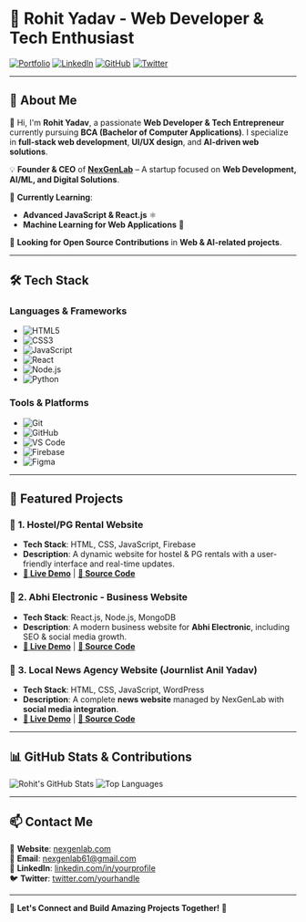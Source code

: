 # 🌟 Rohit Yadav - Web Developer & Tech Enthusiast

[![Portfolio](https://img.shields.io/badge/Portfolio-Website-blue?style=for-the-badge)](https://yourportfolio.com)
[![LinkedIn](https://img.shields.io/badge/LinkedIn-Connect-blue?style=for-the-badge&logo=linkedin)](https://linkedin.com/in/yourprofile)
[![GitHub](https://img.shields.io/badge/GitHub-Follow-black?style=for-the-badge&logo=github)](https://github.com/rohit-yadav)
[![Twitter](https://img.shields.io/badge/Twitter-Follow-blue?style=for-the-badge&logo=twitter)](https://twitter.com/yourhandle)

---

## 🚀 About Me
👋 Hi, I'm **Rohit Yadav**, a passionate **Web Developer & Tech Entrepreneur** currently pursuing **BCA (Bachelor of Computer Applications)**. I specialize in **full-stack web development**, **UI/UX design**, and **AI-driven web solutions**.

💡 **Founder & CEO** of [**NexGenLab**](https://yourcompanywebsite.com) – A startup focused on **Web Development, AI/ML, and Digital Solutions**.

🌱 **Currently Learning**:  
- **Advanced JavaScript & React.js** ⚛️  
- **Machine Learning for Web Applications** 🤖  

👀 **Looking for Open Source Contributions** in **Web & AI-related projects**.

---

## 🛠️ Tech Stack
### **Languages & Frameworks**
- ![HTML5](https://img.shields.io/badge/HTML5-E34F26?style=for-the-badge&logo=html5&logoColor=white)
- ![CSS3](https://img.shields.io/badge/CSS3-1572B6?style=for-the-badge&logo=css3&logoColor=white)
- ![JavaScript](https://img.shields.io/badge/JavaScript-F7DF1E?style=for-the-badge&logo=javascript&logoColor=black)
- ![React](https://img.shields.io/badge/React-20232A?style=for-the-badge&logo=react&logoColor=61DAFB)
- ![Node.js](https://img.shields.io/badge/Node.js-43853D?style=for-the-badge&logo=node.js&logoColor=white)
- ![Python](https://img.shields.io/badge/Python-3776AB?style=for-the-badge&logo=python&logoColor=white)

### **Tools & Platforms**
- ![Git](https://img.shields.io/badge/Git-F05032?style=for-the-badge&logo=git&logoColor=white)
- ![GitHub](https://img.shields.io/badge/GitHub-181717?style=for-the-badge&logo=github&logoColor=white)
- ![VS Code](https://img.shields.io/badge/VS%20Code-007ACC?style=for-the-badge&logo=visual-studio-code&logoColor=white)
- ![Firebase](https://img.shields.io/badge/Firebase-FFCA28?style=for-the-badge&logo=firebase&logoColor=black)
- ![Figma](https://img.shields.io/badge/Figma-F24E1E?style=for-the-badge&logo=figma&logoColor=white)

---

## 📌 Featured Projects

### 🚀 **1. Hostel/PG Rental Website**
- **Tech Stack**: HTML, CSS, JavaScript, Firebase
- **Description**: A dynamic website for hostel & PG rentals with a user-friendly interface and real-time updates.
- **[🔗 Live Demo](https://yourprojectlink.com)** | **[📂 Source Code](https://github.com/rohit-yadav/hostel-rental)**

### 🌟 **2. Abhi Electronic - Business Website**
- **Tech Stack**: React.js, Node.js, MongoDB
- **Description**: A modern business website for **Abhi Electronic**, including SEO & social media growth.
- **[🔗 Live Demo](https://yourprojectlink.com)** | **[📂 Source Code](https://github.com/rohit-yadav/abhi-electronic)**

### 📰 **3. Local News Agency Website (Journlist Anil Yadav)**
- **Tech Stack**: HTML, CSS, JavaScript, WordPress
- **Description**: A complete **news website** managed by NexGenLab with **social media integration**.
- **[🔗 Live Demo](https://yourprojectlink.com)** | **[📂 Source Code](https://github.com/rohit-yadav/news-website)**

---

## 📊 GitHub Stats & Contributions
![Rohit's GitHub Stats](https://github-readme-stats.vercel.app/api?username=rohit-yadav&show_icons=true&theme=tokyonight)
![Top Languages](https://github-readme-stats.vercel.app/api/top-langs/?username=rohit-yadav&layout=compact&theme=tokyonight)

---

## 📫 Contact Me
💼 **Website**: [nexgenlab.com](https://yourcompanywebsite.com)  
📩 **Email**: [nexgenlab61@gmail.com](mailto:nexgenlab61@gmail.com)  
🔗 **LinkedIn**: [linkedin.com/in/yourprofile](https://linkedin.com/in/yourprofile)  
🐦 **Twitter**: [twitter.com/yourhandle](https://twitter.com/yourhandle)  

---

🚀 **Let's Connect and Build Amazing Projects Together!** 🚀
